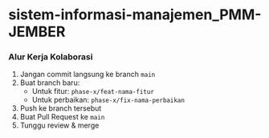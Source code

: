 # sistem-informasi-manajemen_PMM-JEMBER


### Alur Kerja Kolaborasi

1. Jangan commit langsung ke branch `main`
2. Buat branch baru:
   - Untuk fitur: `phase-x/feat-nama-fitur`
   - Untuk perbaikan: `phase-x/fix-nama-perbaikan`
3. Push ke branch tersebut
4. Buat Pull Request ke `main`
5. Tunggu review & merge
